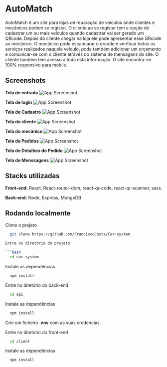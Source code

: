 
# AutoMatch

AutoMatch é um site para lojas de reparação de veículos onde clientes e mecânicos podem se registar. O cliente ao se registar tem a opção de cadastrar um ou mais veículos quando cadastrar vai ser gerado um QRcode. Depois do cliente chegar na loja ele pode apresentar esse QRcode ao mecânico. O mecânico pode escancarar o qrcode e verificar todos os serviços realizados naquele veículo, pode também adicionar um orçamento e comunicar-se com o cliente através do sistema de mensagens do site. O cliente também tem acesso a toda esta informação. O site encontra-se 100% responsivo para mobile.






## Screenshots


**Tela de entrada**
![App Screenshot](https://iili.io/H8agqge.md.png)


**Tela de login**
![App Screenshot](https://iili.io/H8ayNaf.md.png)

**Tela de Cadastro**
![App Screenshot](https://iili.io/H8ayZuV.md.png)


**Tela do cliente**
![App Screenshot](https://iili.io/H8c9eKg.md.png)


**Tela do mecânico**
![App Screenshot](https://iili.io/H8cHozB.md.png)


**Tela de Pedidos**
![App Screenshot](https://iili.io/H8c96xI.png)

**Tela de Detalhes do Pedido**
![App Screenshot](https://iili.io/H8c9Lfn.png)


**Tela de Menssagens**
![App Screenshot](https://iili.io/H8c9DJf.md.png)

## Stacks utilizadas

**Front-end:** React, React-router-dom, react-qr-code, react-qr-scanner, sass.

**Back-end:** Node, Express, MongoDB


## Rodando localmente

Clone o projeto

```bash
  git clone https://github.com/FranciscoCosta/Car-system

Entre no diretório do projeto

```bash
  cd car-system
```

Instale as dependências

```bash
  npm install
```

Entre no diretório do back-end

```bash
  cd api
```

Instale as dependências

```bash
  npm install
```

Crie um ficheiro **.env** com as suas credencias.


Entre no diretório do front-end

```bash
  cd client
```
Instale as dependências

```bash
  npm install
```



